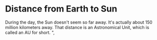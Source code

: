 # Distance from Earth to Sun

During the day, the Sun doesn't seem so far away. It's actually about 150
million kilometers away. That distance is an Astronomical Unit, which is called
an AU for short. ",
